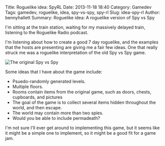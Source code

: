 Title: Roguelike idea: SpyRL
Date: 2013-11-18 18:40
Category: Gamedev
Tags: gamedev, roguelike, idea, spy-vs-spy, spy-rl
Slug: idea-spy-rl
Author: bennyhallett
Summary: Roguelike idea: A roguelike version of Spy vs Spy

I'm sitting at the train station, waiting for my massively delayed train, listening to the Roguelike Radio podcast. 

I'm listening about how to create a good 7 day roguelike, and the examples that the hosts are presenting are giving me a fair few ideas. One that really struck me was a roguelike interpretation of the old Spy vs Spy game. 

![The original Spy vs Spy]({filename}/images/spy-vs-spy.gif)

Some ideas that I have about the game include:

* Psuedo-randomly generated levels.
* Multiple floors.
* Rooms contain items from the original game, such as doors, chests, cupboards, and pictures
* The goal of the game is to collect several items hidden throughout the world, and then escape.
* The world may contain more than two spies.
* Would you be able to include permadeath?

I'm not sure I'll ever get around to implementing this game, but it seems like it might be a simple one to implement, so it might be a good fit for a game jam.
